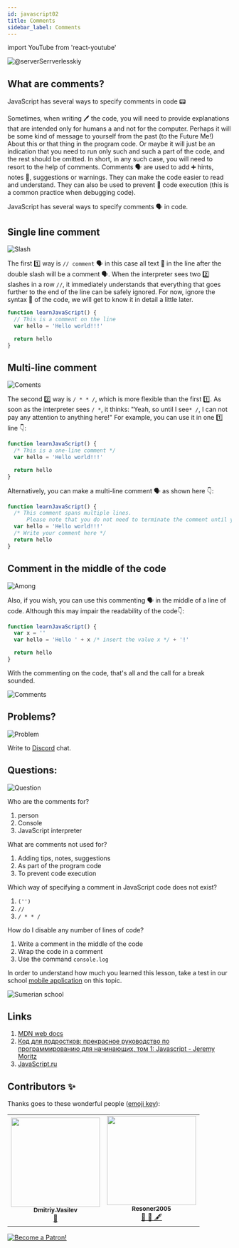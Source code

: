 ```yaml
---
id: javascript02
title: Comments
sidebar_label: Comments
---
```


import YouTube from 'react-youtube'

![@serverSerrverlesskiy](/img/javascript/headers/02.jpg)

## What are comments?

JavaScript has several ways to specify comments in code 📟

Sometimes, when writing 🖊️ the code, you will need to provide explanations that are intended only for humans а and not for the computer. Perhaps it will be some kind of message to yourself from the past (to the Future Me!) About this or that thing in the program code. Or maybe it will just be an indication that you need to run only such and such a part of the code, and the rest should be omitted. In short, in any such case, you will need to resort to the help of comments.
Comments 🗣️ are used to add ➕ hints, notes 🔖, suggestions or warnings. They can make the code easier to read and understand. They can also be used to prevent 🛑 code execution (this is a common practice when debugging code).

JavaScript has several ways to specify comments 🗣️ in code.

<!-- ## Video

<YouTube videoId="zCvKMw5QHRw" /> -->

## Single line comment

![Slash](https://media.giphy.com/media/bKXMS0NjXoyaY/giphy.gif)

The first 1️⃣ way is `// comment` 🗣️ in this case all text 📜 in the line after the double slash will be a comment 🗣️. When the interpreter sees two 2️⃣ slashes in a row `//`, it immediately understands that everything that goes further to the end of the line can be safely ignored. For now, ignore the syntax 📖 of the code, we will get to know it in detail a little later.

```jsx live
function learnJavaScript() {
  // This is a comment on the line
  var hello = 'Hello world!!!'

  return hello
}
```

## Multi-line comment

![Coments](https://media.giphy.com/media/UevalSWg5twQeqpc8Q/giphy.gif)

The second 2️⃣ way is `/ * * /`, which is more flexible than the first 1️⃣. As soon as the interpreter sees `/ *`, it thinks: "Yeah, so until I see`* /`, I can not pay any attention to anything here!"
For example, you can use it in one 1️⃣ line 👇:

```jsx live
function learnJavaScript() {
  /* This is a one-line comment */
  var hello = 'Hello world!!!'

  return hello
}
```

Alternatively, you can make a multi-line comment 🗣️ as shown here 👇:

```jsx live
function learnJavaScript() {
  /* This comment spans multiple lines.
      Please note that you do not need to terminate the comment until you have finished */
  var hello = 'Hello world!!!'
  /* Write your comment here */
  return hello
}
```

## Comment in the middle of the code

![Among](https://media.giphy.com/media/fnjIiBNo38IHS/giphy.gif)

Also, if you wish, you can use this commenting 🗣️ in the middle of a line of code. Although this may impair the readability of the code👇:

```jsx live
function learnJavaScript() {
  var x = ''
  var hello = 'Hello ' + x /* insert the value x */ + '!'

  return hello
}
```

With the commenting on the code, that's all and the call for a break sounded.

![Comments](https://media.giphy.com/media/SvuRLwWT0EoeErwPvB/giphy.gif)

## Problems?

![Problem](https://media.giphy.com/media/xTiTnGeUsWOEwsGoG4/giphy.gif)

Write to [Discord](https://discord.gg/6GDAfXn) chat.

## Questions:

![Question](https://media.giphy.com/media/l0HlRnAWXxn0MhKLK/giphy.gif)

Who are the comments for?

1. person
2. Console
3. JavaScript interpreter

What are comments not used for?

1. Adding tips, notes, suggestions
2. As part of the program code
3. To prevent code execution

Which way of specifying a comment in JavaScript code does not exist?

1. `('')`
2. `//`
3. `/ * * /`

How do I disable any number of lines of code?

1. Write a comment in the middle of the code
2. Wrap the code in a comment
3. Use the command `console.log`

In order to understand how much you learned this lesson, take a test in our school [mobile application](http://onelink.to/njhc95) on this topic.

![Sumerian school](/img/app.png)

## Links

1. [MDN web docs](https://developer.mozilla.org/ru/docs/Web/JavaScript/Reference/Lexical_grammar)
2. [Код для подростков: прекрасное руководство по программированию для начинающих, том 1: Javascript - Jeremy Moritz ](https://www.amazon.com/Code-Teens-Beginners-Programming-Javascript-ebook/dp/B07FCTLVPC)
3. [JavaScript.ru](https://learn.javascript.ru/types)

## Contributors ✨

Thanks goes to these wonderful people ([emoji key](https://allcontributors.org/docs/en/emoji-key)):

<table>
  <tr>
    <td align="center"><a href="https://fullstackserverless.github.io/"><img src="https://avatars0.githubusercontent.com/u/6774813?v=4?s=200" width="200px;" alt=""/><br /><sub><b>Dmitriy Vasilev</b></sub></a><br /> <a href="https://github.com/gHashTag/react-native-village/commits?author=gHashTag" title="Documentation">📖</a></td>
    <td align="center"><a href="https://github.com/Resoner2005"><img src="https://avatars1.githubusercontent.com/u/75675814?v=4?s=200" width="200px;" alt=""/><br /><sub><b>Resoner2005</b></sub></a><br /><a href="https://github.com/gHashTag/react-native-village/issues?q=author%3AResoner2005" title="Bug reports">🐛 🎨 🖋</a></td>
  </tr>
  
</table>

[![Become a Patron!](/img/logo/patreon.jpg)](https://www.patreon.com/bePatron?u=31769291)
